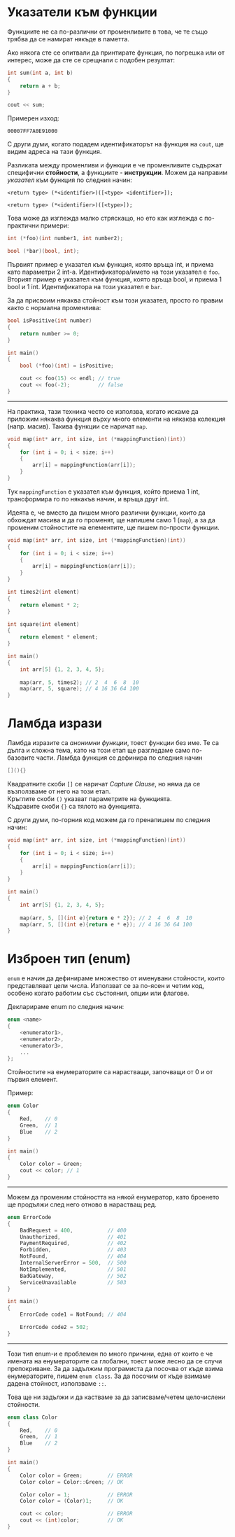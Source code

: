 # Указатели към функции
Функциите не са по-различни от променливите в това, че те също трябва да се намират някъде в паметта. 

Ако някога сте се опитвали да принтирате функция, по погрешка или от интерес, може да сте се срещнали с подобен резултат:


```cpp
int sum(int a, int b)
{
    return a + b;
}
```
```cpp
cout << sum; 
```
Примерен изход:
```
00007FF7A0E91000
```

С други думи, когато подадем идентификаторът на функция на `cout`, ще видим адреса на тази функция.  

Разликата между променливи и функции е че променливите съдържат специфични **стойности**, а функциите - **инструкции**. Можем да направим *указател* към функция по следния начин:

```
<return type> (*<identifier>)([<type> <identifier>]);

<return type> (*<identifier>)([<type>]);
```

Това може да изглежда малко стряскащо, но ето как изглежда с по-практични примери:

```cpp
int (*foo)(int number1, int number2);

bool (*bar)(bool, int);
```

Първият пример е указател към функция, която връща int, и приема като параметри 2 int-а. Идентификатора/името на този указател е `foo`.  
Вторият пример е указател към функция, която връща bool, и приема 1 bool и 1 int. Идентификатора на този указател е `bar`.


За да присвоим някаква стойност към този указател, просто го правим както с нормална променлива:

```cpp
bool isPositive(int number)
{
    return number >= 0;
}

int main()
{
    bool (*foo)(int) = isPositive;

    cout << foo(15) << endl; // true
    cout << foo(-2);         // false
}
```
---

На практика, тази техника често се използва, когато искаме да приложим някаква функция върху много елементи на някаква колекция (напр. масив). Такива функции се наричат `map`.

```cpp
void map(int* arr, int size, int (*mappingFunction)(int))
{
    for (int i = 0; i < size; i++)
    {
        arr[i] = mappingFunction(arr[i]);
    }
}
```

Тук `mappingFunction` е указател към функция, който приема 1 int, трансформира го по някакъв начин, и връща друг int. 

Идеята е, че вместо да пишем много различни функции, които да обхождат масива и да го променят, ще напишем само 1 (`map`), а за да променим стойностите на елементите, ще пишем по-прости функции. 

```cpp
void map(int* arr, int size, int (*mappingFunction)(int))
{
    for (int i = 0; i < size; i++)
    {
        arr[i] = mappingFunction(arr[i]);
    }
}

int times2(int element)
{
    return element * 2;
}

int square(int element)
{
    return element * element;
}

int main()
{
    int arr[5] {1, 2, 3, 4, 5};
    
    map(arr, 5, times2); // 2  4  6  8  10
    map(arr, 5, square); // 4 16 36 64 100
}
```

# Ламбда изрази
Ламбда изразите са *анонимни функции*, тоест функции без име. Те са дълга и сложна тема, като на този етап ще разгледаме само по-базовите части. Ламбда функция се дефинира по следния начин

```cpp
[](){}
```

Квадратните скоби `[]` се наричат *Capture Clause*, но няма да се възползваме от него на този етап.  
Кръглите скоби `()` указват параметрите на функцията.  
Къдравите скоби `{}` са тялото на функцията.  

С други думи, по-горния код можем да го пренапишем по следния начин:

```cpp
void map(int* arr, int size, int (*mappingFunction)(int))
{
    for (int i = 0; i < size; i++)
    {
        arr[i] = mappingFunction(arr[i]);
    }
}

int main()
{
    int arr[5] {1, 2, 3, 4, 5};
    
    map(arr, 5, [](int e){return e * 2}); // 2  4  6  8  10
    map(arr, 5, [](int e){return e * e}); // 4 16 36 64 100
}
```

# Изброен тип (enum)

`enum` е начин да дефинираме множество от именувани стойности, които представляват цели числа. Използват се за по-ясен и четим код, особено когато работим със състояния, опции или флагове.

Декларираме enum по следния начин:
```cpp
enum <name>
{
    <enumerator1>,
    <enumerator2>,
    <enumerator3>,
    ...
};
```
Стойностите на енумераторите са нарастващи, започващи от 0 и от първия елемент.

Пример:
```cpp
enum Color
{
    Red,    // 0
    Green,  // 1
    Blue    // 2
}

int main()
{
    Color color = Green;
    cout << color; // 1
}
```
---
Можем да променим стойността на някой енумератор, като броенето ще продължи след него отново в нарастващ ред.

```cpp
enum ErrorCode
{
    BadRequest = 400,           // 400
    Unauthorized,               // 401
    PaymentRequired,            // 402
    Forbidden,                  // 403
    NotFound,                   // 404
    InternalServerError = 500,  // 500
    NotImplemented,             // 501
    BadGateway,                 // 502
    ServiceUnavailable          // 503
}

int main()
{
    ErrorCode code1 = NotFound; // 404

    ErrorCode code2 = 502; 
}
```

---

Този тип enum-и е проблемен по много причини, една от които е че имената на енумераторите са глобални, тоест може лесно да се случи препокриване. За да задължим програмиста да посочва от къде взима енумераторите, пишем `enum class`. За да посочим от къде взимаме дадена стойност, използваме `::`.  

Това ще ни задължи и да кастваме за да записваме/четем целочислени стойности.

```cpp
enum class Color
{
    Red,    // 0
    Green,  // 1
    Blue    // 2
}

int main()
{
    Color color = Green;        // ERROR
    Color color = Color::Green; // OK

    Color color = 1;            // ERROR
    Color color = (Color)1;     // OK

    cout << color;              // ERROR
    cout << (int)color;         // OK
}
```


